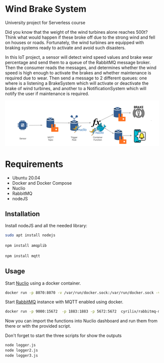 # Wind Brake System
University project for Serverless course

Did you know that the weight of the wind turbines alone reaches 500t? Think what would happen if these broke off due to the strong wind and fell on houses or roads. Fortunately, the wind turbines are equipped with braking systems ready to activate and avoid such disasters. 

In this IoT project, a sensor will detect wind speed values and brake wear percentage and send them to a queue of the RabbitMQ message broker. Then the consumer reads the messages, and determines whether the wind speed is high enough to activate the brakes and whether maintenance is required due to wear. Then send a message to 2 different queues: one where is a listening a BrakeSystem which will activate or deactivate the brake of wind turbines, and another to a NotificationSystem which will notify the user if maintenance is required.

<p align="center"><img src="/Assets/ArchitectureWindBrakeSystem.png" width="900"/></p>

# Requirements

- Ubuntu 20.04
- Docker and Docker Compose 
- Nuclio
- RabbitMQ
- nodeJS



## Installation
Install nodeJS and all the needed library:

```bash
sudo apt install nodejs

npm install amqplib

npm install mqtt

```

## Usage


Start [Nuclio](https://github.com/nuclio/nuclio) using a docker container.

```sh
docker run -p 8070:8070 -v /var/run/docker.sock:/var/run/docker.sock -v /tmp:/tmp nuclio/dashboard:stable-amd64
```
Start [RabbitMQ](https://www.rabbitmq.com) instance with MQTT enabled using docker.

```sh
docker run -p 9000:15672  -p 1883:1883 -p 5672:5672  cyrilix/rabbitmq-mqtt 
```
Now you can import the functions into Nuclio dashboard and run them from there or with the provided script.

Don't forget to start the three scripts for show the outputs
```sh
node logger.js
node logger2.js
node logger3.js
```

 


